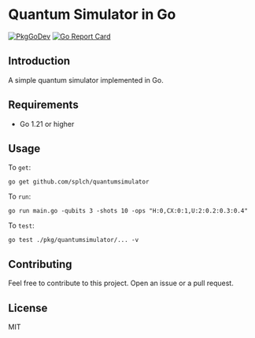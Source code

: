 # Quantum Simulator in Go

[![PkgGoDev](https://pkg.go.dev/badge/github.com/splch/quantumsimulator)](https://pkg.go.dev/github.com/splch/quantumsimulator)
[![Go Report Card](https://goreportcard.com/badge/github.com/splch/quantumsimulator?style=flat-square)](https://goreportcard.com/report/github.com/splch/quantumsimulator)

## Introduction

A simple quantum simulator implemented in Go.

## Requirements

- Go 1.21 or higher

## Usage

To `get`:

```shell
go get github.com/splch/quantumsimulator
```

To `run`:

```shell
go run main.go -qubits 3 -shots 10 -ops "H:0,CX:0:1,U:2:0.2:0.3:0.4"
```

To `test`:

```shell
go test ./pkg/quantumsimulator/... -v
```

## Contributing

Feel free to contribute to this project. Open an issue or a pull request.

## License

MIT
